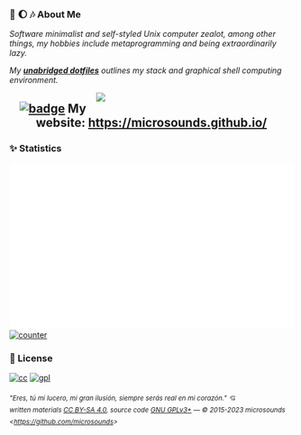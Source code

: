 ### :milky_way: :moon: :notes: About Me
_Software minimalist and self-styled Unix computer zealot, among other things, my hobbies include metaprogramming and being extraordinarily lazy._

_My **[unabridged dotfiles][dotfiles]** outlines my stack and graphical shell computing environment._

<!-- this is about as much ricing as github allows -->
<a href="https://gelbooru.com/index.php?page=post&s=view&id=8170739">
	<img align="right" width="350" src="https://microsounds.github.io/static/unused/miku-desat.png" />
</a>

## <div align="center"> [![badge]](https://microsounds.github.io/) My website: <https://microsounds.github.io/> </div>

[dotfiles]: https://microsounds.github.io/notes/dotfiles.htm
[badge]: https://microsounds.github.io/static/button/badge.png

### :sparkles: Statistics
[![stats]](https://github.com/jstrieb/github-stats)
[![counter]](https://count.getloli.com)

[stats]: https://raw.githubusercontent.com/microsounds/zzzzzzz-stats/master/generated/languages.svg
[counter]: https://count.getloli.com/get/@:microsounds?theme=rule34
	"since August 2022"

### :gift_heart: License
[![cc](https://microsounds.github.io/static/button/cc.png)][cc_url]
[![gpl](https://microsounds.github.io/static/button/gpl.png)][gpl_url]

<sub><i>
"Eres, tú mi lucero, mi gran ilusión, siempre serás real en mi corazón." :cupid:<br/>
written materials [CC BY-SA 4.0][cc_url], source code [GNU GPLv3+][gpl_url] — © 2015-2023 microsounds &lt;<https://github.com/microsounds>&gt;
</i></sub>

[cc_url]: https://creativecommons.org/licenses/by-sa/4.0
[gpl_url]: https://www.gnu.org/licenses/gpl-3.0
